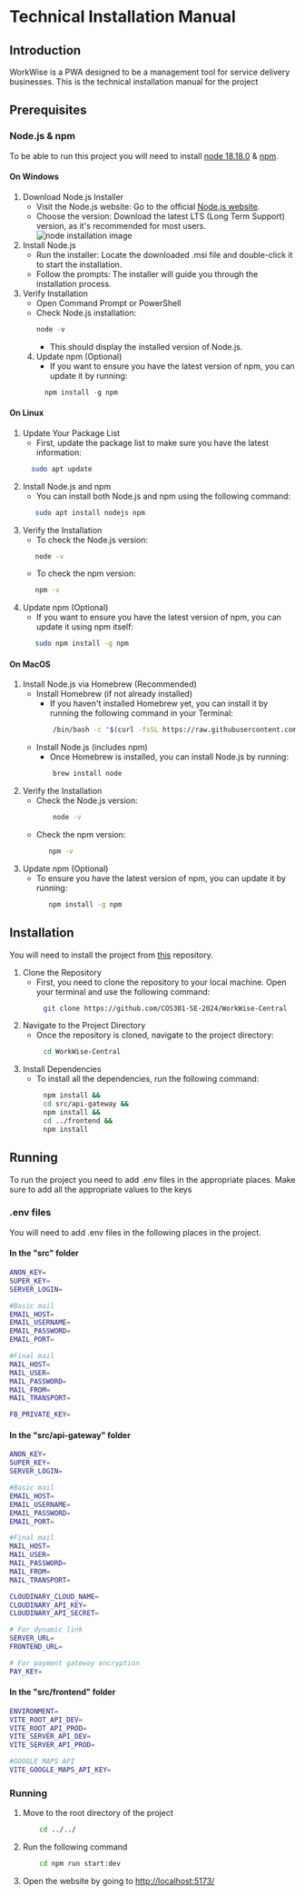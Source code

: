 # Technical Installation Manual

## Introduction
WorkWise is a PWA designed to be a management tool for service delivery businesses. This is the technical installation manual for the project 

## Prerequisites
### Node.js & npm
To be able to run this project you will need to install [node 18.18.0](https://nodejs.org/en) & [npm](https://www.npmjs.com/).

#### On Windows
1. Download Node.js Installer
   - Visit the Node.js website: Go to the official [Node.js website](https://nodejs.org/en/download/package-manager/current).
   - Choose the version: Download the latest LTS (Long Term Support) version, as it's recommended for most users.
     ![node installation image](/nodejsInstallation.png)
2. Install Node.js
   - Run the installer: Locate the downloaded .msi file and double-click it to start the installation. 
   - Follow the prompts: The installer will guide you through the installation process. 
3. Verify Installation
    - Open Command Prompt or PowerShell
    - Check Node.js installation:
      ```PowerShell
      node -v
      ```
        - This should display the installed version of Node.js.
   4. Update npm (Optional)
      - If you want to ensure you have the latest version of npm, you can update it by running:
      ```PowerShell
        npm install -g npm
      ```

#### On Linux
1. Update Your Package List
    - First, update the package list to make sure you have the latest information:
    ```bash
      sudo apt update
    ```
2. Install Node.js and npm
    - You can install both Node.js and npm using the following command:
   ```bash
      sudo apt install nodejs npm
   ```
3. Verify the Installation
   - To check the Node.js version:
   ```bash
      node -v
   ```
   - To check the npm version:
   ```bash
      npm -v
   ```
4. Update npm (Optional)
   - If you want to ensure you have the latest version of npm, you can update it using npm itself:
   ```bash
      sudo npm install -g npm
   ```

#### On MacOS
1. Install Node.js via Homebrew (Recommended)
   - Install Homebrew (if not already installed)
     - If you haven't installed Homebrew yet, you can install it by running the following command in your Terminal:
     ```bash
         /bin/bash -c "$(curl -fsSL https://raw.githubusercontent.com/Homebrew/install/HEAD/install.sh)"
     ```
   - Install Node.js (includes npm)
     - Once Homebrew is installed, you can install Node.js by running:
     ```bash
         brew install node
     ```
2. Verify the Installation
   - Check the Node.js version:
     ```bash
         node -v
     ```
   - Check the npm version:
      ```bash
         npm -v
     ```
3. Update npm (Optional)
   - To ensure you have the latest version of npm, you can update it by running:
      ```bash
         npm install -g npm
     ```
     
 

## Installation
You will need to install the project from [this](https://github.com/COS301-SE-2024/WorkWise-Central) repository.
1. Clone the Repository
   - First, you need to clone the repository to your local machine. Open your terminal and use the following command:
   ```bash
        git clone https://github.com/COS301-SE-2024/WorkWise-Central
   ```
2. Navigate to the Project Directory
    - Once the repository is cloned, navigate to the project directory:
   ```bash
        cd WorkWise-Central
   ```
3. Install Dependencies
   - To install all the dependencies, run the following command:
   ```bash
        npm install &&
        cd src/api-gateway &&
        npm install &&
        cd ../frontend &&
        npm install
    ```
    
## Running

To run the project you need to add .env files in the appropriate places. Make sure to add all the appropriate values to the keys

### .env files
You will need to add .env files in the following places in the project.
#### In the "src" folder
```bash
ANON_KEY=
SUPER_KEY=
SERVER_LOGIN=

#Basic mail
EMAIL_HOST=
EMAIL_USERNAME=
EMAIL_PASSWORD=
EMAIL_PORT=

#Final mail
MAIL_HOST=
MAIL_USER=
MAIL_PASSWORD=
MAIL_FROM=
MAIL_TRANSPORT=

FB_PRIVATE_KEY=
```
#### In the "src/api-gateway" folder
```bash
ANON_KEY=
SUPER_KEY=
SERVER_LOGIN=

#Basic mail
EMAIL_HOST=
EMAIL_USERNAME=
EMAIL_PASSWORD=
EMAIL_PORT=

#Final mail
MAIL_HOST=
MAIL_USER=
MAIL_PASSWORD=
MAIL_FROM=
MAIL_TRANSPORT=

CLOUDINARY_CLOUD_NAME=
CLOUDINARY_API_KEY=
CLOUDINARY_API_SECRET=

# For dynamic link
SERVER_URL=
FRONTEND_URL=

# For payment gateway encryption
PAY_KEY=
```

#### In the "src/frontend" folder
```bash
ENVIRONMENT=
VITE_ROOT_API_DEV=
VITE_ROOT_API_PROD=
VITE_SERVER_API_DEV=
VITE_SERVER_API_PROD=

#GOOGLE MAPS API
VITE_GOOGLE_MAPS_API_KEY=
```

[//]: # (#### In the "frontend" folder)

[//]: # (```)

[//]: # (This is a text box using a code block.)

[//]: # (```)

### Running
1. Move to the root directory of the project
    ```bash
        cd ../../
   ```
2. Run the following command 
    ```bash
        cd npm run start:dev
   ```
3. Open the website by going to [http://localhost:5173/](http://localhost:5173/)
